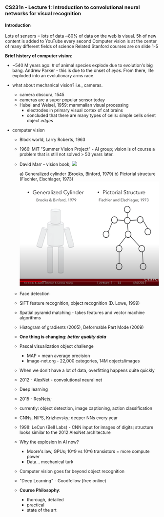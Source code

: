 ### **CS231n - Lecture 1**: Introduction to convolutional neural networks for visual recognition

#### Introduction
Lots of sensors = lots of data
~80% of data on the web is visual. 5h of new content is added to YouTube every second
Computer vision is at the center of many different fields of science
Related Stanford courses are on slide 1-5

**Brief history of computer vision**:
- ~540 M years ago: # of animal species explode due to evolution's big bang. Andrew Parker - this is due to the onset of *eyes*. From there, life exploded into an evolutionary arms race.

- what about mechanical vision? i.e., cameras.
  - camera obscura, 1545
  - cameras are a super popular sensor today
  - Hubel and Weisel, 1959: mammalian visual processing
    - electrodes in primary visual cortex of cat brains
    - concluded that there are many types of cells: simple cells orient object *edges*
- computer vision
  - Block world, Larry Roberts, 1963
  - 1966: MIT "Summer Vision Project" - AI group; vision is of course a problem that is still not solved > 50 years later.
  - David Marr - vision book; ![](/Users/mvinyard/Github/ai-notes/cs231n/images/cs231n/1-13.png)

    a) Generalized cylinder (Brooks, Binford, 1979)
    b) Pictorial structure (Fischler, Elschlager, 1973) ![](./images/cs231n/1-14.png)
  - Face detection
  - SIFT feature recognition, object recognition (D. Lowe, 1999)
  - Spatial pyramid matching - takes features and vector machine algorithms
  - Histogram of gradients (2005), Deformable Part Mode (2009)
  - **One thing is changing**: ***better quality data***
  - Pascal visualization object challenge
    - MAP = mean average precision
    - Image-net.org - 22,000 categories, 14M objects/images
  - When we don't have a lot of data, overfitting happens quite quickly
  - 2012 - AlexNet - convolutional neural net
  - Deep learning
  - 2015 - ResNets;
  - currently: object detection, image captioning, action classification
  - CNNs, NIPS, Krizhevsky; deeper NNs every year
  - 1998: LeCun (Bell Labs) - CNN input for images of digits; structure looks similar to the 2012 AlexNet architecture
  - Why the explosion in AI now?
    - Moore's law, GPUs; 10^9 vs 10^6 transistors = more compute power
    - Data... mechanical turk
  - Computer vision goes far beyond object recognition
  - "Deep Learning" - Goodfellow (free online)
  - **Course Philosophy**:
    - thorough, detailed
    - practical
    - state of the art
